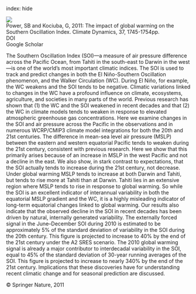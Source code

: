 index: hide

<div class="Citation">
    <div class="Citation-thumb CitationThumb-linked"  data-href="https://doi.org/10.1007/s00382-010-0951-7">
      <img src="https://static.claimspace.cloud/climate-study-static/refs/thumbs/12/Power_and_Kociuba_2011a-thumb.png" />
    </div>

  <div class="Citation-body">
    <div class="Citation-text">Power, SB and Kociuba, G, 2011: The impact of global warming on the Southern Oscillation Index. <span class="Article-journal">Climate Dynamics, </span><span class="Article-volume">37, </span>1745-1754pp.</div>
    <div class="Citation-links">
      <div class="CitationLink" data-href="https://doi.org/10.1007/s00382-010-0951-7">
        <div class="CitationLink-icon CitationLink-Doi"></div>
        <div class="CitationLink-text">DOI</div>
      </div>
      <div class="CitationLink" data-href="https://scholar.google.com/scholar?q=10.1007/s00382-010-0951-7">
        <div class="CitationLink-icon CitationLink-Scholar"></div>
        <div class="CitationLink-text">Google Scholar</div>
      </div>
    </div>
  </div>
</div>

The Southern Oscillation Index (SOI)—a measure of air pressure difference across the Pacific Ocean, from Tahiti in the south-east to Darwin in the west—is one of the world’s most important climatic indices. The SOI is used to track and predict changes in both the El Niño-Southern Oscillation phenomenon, and the Walker Circulation (WC). During El Niño, for example, the WC weakens and the SOI tends to be negative. Climatic variations linked to changes in the WC have a profound influence on climate, ecosystems, agriculture, and societies in many parts of the world. Previous research has shown that (1) the WC and the SOI weakened in recent decades and that (2) the WC in climate models tends to weaken in response to elevated atmospheric greenhouse gas concentrations. Here we examine changes in the SOI and air pressure across the Pacific in the observations and in numerous WCRP/CMIP3 climate model integrations for both the 20th and 21st centuries. The difference in mean-sea level air pressure (MSLP) between the eastern and western equatorial Pacific tends to weaken during the 21st century, consistent with previous research. Here we show that this primarily arises because of an increase in MSLP in the west Pacific and not a decline in the east. We also show, in stark contrast to expectations, that the SOI actually tends to increase during the 21st century, not decrease. Under global warming MSLP tends to increase at both Darwin and Tahiti, but tends to rise more at Tahiti than at Darwin. Tahiti lies in an extensive region where MSLP tends to rise in response to global warming. So while the SOI is an excellent indicator of interannual variability in both the equatorial MSLP gradient and the WC, it is a highly misleading indicator of long-term equatorial changes linked to global warming. Our results also indicate that the observed decline in the SOI in recent decades has been driven by natural, internally generated variability. The externally forced signal in the June–December SOI during 2010 is estimated to be approximately 5% of the standard deviation of variability in the SOI during the 20th century. This figure is projected to increase to 40% by the end of the 21st century under the A2 SRES scenario. The 2010 global warming signal is already a major contributor to interdecadal variability in the SOI, equal to 45% of the standard deviation of 30-year running averages of the SOI. This figure is projected to increase to nearly 340% by the end of the 21st century. Implications that these discoveries have for understanding recent climatic change and for seasonal prediction are discussed.

<div class="Citation-copy">
&copy; Springer Nature, 2011
</div>